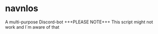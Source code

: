 # navnlos
 A multi-purpose Discord-bot
+++PLEASE NOTE+++
This script might not work and I´m aware of that
